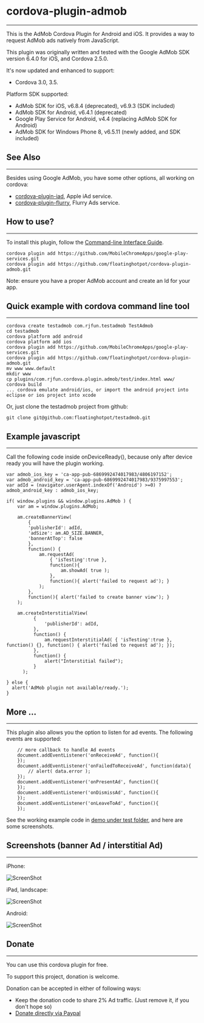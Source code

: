# cordova-plugin-admob #
---------------------------
This is the AdMob Cordova Plugin for Android and iOS. It provides a way to request AdMob ads natively from JavaScript. 

This plugin was originally written and tested with the Google AdMob SDK version 6.4.0 for iOS, and Cordova 2.5.0.

It's now updated and enhanced to support:
* Cordova 3.0, 3.5.

Platform SDK supported:
* AdMob SDK for iOS, v6.8.4 (deprecated), v6.9.3 (SDK included)
* AdMob SDK for Android, v6.4.1 (deprecated)
* Google Play Service for Android, v4.4 (replacing AdMob SDK for Android)
* AdMob SDK for Windows Phone 8, v6.5.11 (newly added, and SDK included)

## See Also ##
---------------------------
Besides using Google AdMob, you have some other options, all working on cordova:
* [cordova-plugin-iad](https://github.com/floatinghotpot/cordova-plugin-iad), Apple iAd service. 
* [cordova-plugin-flurry](https://github.com/floatinghotpot/cordova-plugin-flurry), Flurry Ads service.

## How to use? ##
---------------------------
To install this plugin, follow the [Command-line Interface Guide](http://cordova.apache.org/docs/en/edge/guide_cli_index.md.html#The%20Command-line%20Interface).

    cordova plugin add https://github.com/MobileChromeApps/google-play-services.git
    cordova plugin add https://github.com/floatinghotpot/cordova-plugin-admob.git

Note: ensure you have a proper AdMob account and create an Id for your app.

## Quick example with cordova command line tool ##
------------------------------------------------
    cordova create testadmob com.rjfun.testadmob TestAdmob
    cd testadmob
    cordova platform add android
    cordova platform add ios
    cordova plugin add https://github.com/MobileChromeApps/google-play-services.git
    cordova plugin add https://github.com/floatinghotpot/cordova-plugin-admob.git
    mv www www.default
    mkdir www
    cp plugins/com.rjfun.cordova.plugin.admob/test/index.html www/
    cordova build
    ... cordova emulate android/ios, or import the android project into eclipse or ios project into xcode

Or, just clone the testadmob project from github:

    git clone git@github.com:floatinghotpot/testadmob.git

## Example javascript ##
-------------------------------------------------
Call the following code inside onDeviceReady(), because only after device ready you will have the plugin working.

    var admob_ios_key = 'ca-app-pub-6869992474017983/4806197152';
    var admob_android_key = 'ca-app-pub-6869992474017983/9375997553';
    var adId = (navigator.userAgent.indexOf('Android') >=0) ? admob_android_key : admob_ios_key;
        
    if( window.plugins && window.plugins.AdMob ) {
        var am = window.plugins.AdMob;
    
        am.createBannerView( 
            {
            'publisherId': adId,
            'adSize': am.AD_SIZE.BANNER,
            'bannerAtTop': false
            }, 
            function() {
        	    am.requestAd(
        		    { 'isTesting':true }, 
            		function(){
            			am.showAd( true );
            		}, 
            		function(){ alert('failed to request ad'); }
            	);
            }, 
            function(){ alert('failed to create banner view'); }
        );
        
        am.createInterstitialView(
              {
                  'publisherId': adId,
              },
              function() {
                  am.requestInterstitialAd( { 'isTesting':true }, function() {}, function() { alert('failed to request ad'); });
              },
              function() {
                  alert("Interstitial failed");
              }
          );
        
    } else {
      alert('AdMob plugin not available/ready.');
    }

## More ... ##
--------------------------------------------------
This plugin also allows you the option to listen for ad events. The following events are supported:

    	// more callback to handle Ad events
    	document.addEventListener('onReceiveAd', function(){
    	});
    	document.addEventListener('onFailedToReceiveAd', function(data){
    		// alert( data.error );
    	});
    	document.addEventListener('onPresentAd', function(){
    	});
    	document.addEventListener('onDismissAd', function(){
    	});
    	document.addEventListener('onLeaveToAd', function(){
    	});   
    	
See the working example code in [demo under test folder](test/index.html), and here are some screenshots.
 
## Screenshots (banner Ad / interstitial Ad) ##
------------------------------------------------

iPhone:

![ScreenShot](admob-iphone.jpg)

iPad, landscape:

![ScreenShot](admob-ipad-landscape.jpg)

Android:

![ScreenShot](admob-android.jpg)


## Donate ##
----------------------------------------------
You can use this cordova plugin for free. 

To support this project, donation is welcome.

Donation can be accepted in either of following ways:
* Keep the donation code to share 2% Ad traffic. (Just remove it, if you don't hope so)
* [Donate directly via Paypal](http://floatinghotpot.github.io/#donate)

